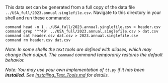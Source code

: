 This data set can be generated from a full copy of the data file `../USA_full/2023.annual.singlefile.csv`.  Navigate to this directory in your shell and run these commands:

    command head -n 1 ../USA_full/2023.annual.singlefile.csv > header.csv
    command grep '^"49' ../USA_full/2023.annual.singlefile.csv > dat.csv
    command cat header.csv dat.csv > 2023.annual.singlefile.csv
    command rm header.csv dat.csv

*Note: In some shells the text tools are defined with _aliases_, which may change their output.  The `command` command temporarily restores the default behavior.*

*Note: You may use your own implementation of `tt.py` if it has been **installed**. See [Installing_Text_Tools.md](../../instructions/Installing_Text_Tools.md) for details.*
